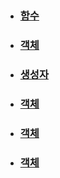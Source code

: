 
- ### [함수](https://github.com/banziha104/Javascript_Example/blob/master/Markdown/Function.md)

- ### [객체](https://github.com/banziha104/Javascript_Example/blob/master/Markdown/Object.md)

- ### [생성자](https://github.com/banziha104/Javascript_Example/blob/master/Markdown/Construct.md)

- ### [객체](https://github.com/banziha104/Javascript_Example/blob/master/Markdown/Object.md)

- ### [객체](https://github.com/banziha104/Javascript_Example/blob/master/Markdown/Object.md)

- ### [객체](https://github.com/banziha104/Javascript_Example/blob/master/Markdown/Object.md)

